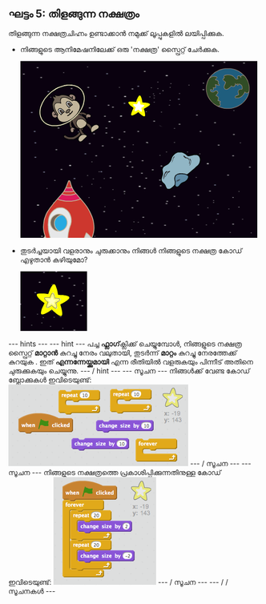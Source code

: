 ## ഘട്ടം 5: തിളങ്ങുന്ന നക്ഷത്രം

തിളങ്ങുന്ന നക്ഷത്രചിഹ്നം ഉണ്ടാക്കാൻ നമുക്ക് ലൂപ്പുകളിൽ ലയിപ്പിക്കുക.

+ നിങ്ങളുടെ ആനിമേഷനിലേക്ക് ഒരു 'നക്ഷത്ര' സ്പ്രൈറ്റ് ചേർക്കുക.
    
    ![ഒരു നക്ഷത്ര സ്പ്രൈറ്റിൽ ചേർക്കുന്നു](images/space-star-sprite.png)

+ തുടർച്ചയായി വളരാനും ചുരുക്കാനും നിങ്ങൾ നിങ്ങളുടെ നക്ഷത്ര കോഡ് എഴുതാൻ കഴിയുമോ?
    
    ![തിളങ്ങുന്ന ഒരു നക്ഷത്രം പരിശോധിക്കുന്നു](images/space-star-test.png)

\--- hints \--- \--- hint \--- പച്ച **ഫ്ലാഗ്**ക്ലിക്ക് ചെയ്യുമ്പോൾ, നിങ്ങളുടെ നക്ഷത്ര സ്പ്രൈറ്റ് **മാറ്റാൻ** കുറച്ചു നേരം വലുതായി, തുടർന്ന് **മാറ്റം** കുറച്ചു നേരത്തേക്ക് കുറയുക . ഇത് **എന്നന്നേയ്ക്കുമായി** എന്ന രീതിയിൽ വളരുകയും പിന്നീട് അതിനെ ചുരുക്കുകയും ചെയ്യുന്നു. \--- / hint \--- \--- സൂചന \--- നിങ്ങൾക്ക് വേണ്ട കോഡ് ബ്ലോക്കുകൾ ഇവിടെയുണ്ട്: ![Blocks for a shining star](images/space-star-blocks.png) \--- / സൂചന \--- \--- സൂചന \--- നിങ്ങളുടെ നക്ഷത്രത്തെ പ്രകാശിപ്പിക്കുന്നതിനുള്ള കോഡ് ഇവിടെയുണ്ട്: ![Code for a shining star](images/space-star-code.png) \--- / സൂചന \--- \--- / / സൂചനകൾ \---